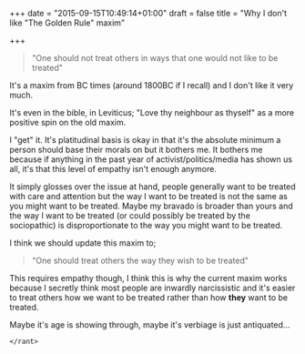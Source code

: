 +++
date = "2015-09-15T10:49:14+01:00"
draft = false
title = "Why I don't like \"The Golden Rule\" maxim"

+++

> "One should not treat others in ways that one would not like to be treated"

It's a maxim from BC times (around 1800BC if I recall) and I don't like it very much.

It's even in the bible, in Leviticus; "Love thy neighbour as thyself" as a more positive spin on the old maxim.

I "get" it. It's platitudinal basis is okay in that it's the absolute minimum a person should base their morals on but it bothers me. It bothers me because if anything in the past year of activist/politics/media has shown us all, it's that this level of empathy isn't enough anymore.

It simply glosses over the issue at hand, people generally want to be treated with care and attention but the way I want to be treated is not the same as you might want to be treated. Maybe my bravado is broader than yours and the way I want to be treated (or could possibly be treated by the sociopathic) is disproportionate to the way you might want to be treated.

I think we should update this maxim to;

> "One should treat others the way they wish to be treated"

This requires empathy though, I think this is why the current maxim works because I secretly think most people are inwardly narcissistic and it's easier to treat others how we want to be treated rather than how **they** want to be treated.

Maybe it's age is showing through, maybe it's verbiage is just antiquated...

`</rant>`
